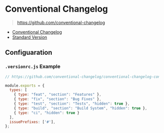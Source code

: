 # Conventional Changelog

> <https://github.com/conventional-changelog>

- [Conventional Changelog](https://github.com/conventional-changelog/conventional-changelog)
- [Standard Version](https://github.com/conventional-changelog/standard-version)

## Configuaration

### `.versionrc.js` Example

```js
// https://github.com/conventional-changelog/conventional-changelog-config-spec/tree/master/versions/2.1.0

module.exports = {
  types: [
    { type: "feat", "section": "Features" },
    { type: "fix", "section": "Bug Fixes" },
    { type: "test", "section": "Tests", "hidden": true },
    { type: "build", "section": "Build System", "hidden": true },
    { type: "ci", "hidden": true }
  ],
  issuePrefixes: ['#'],
};
```

